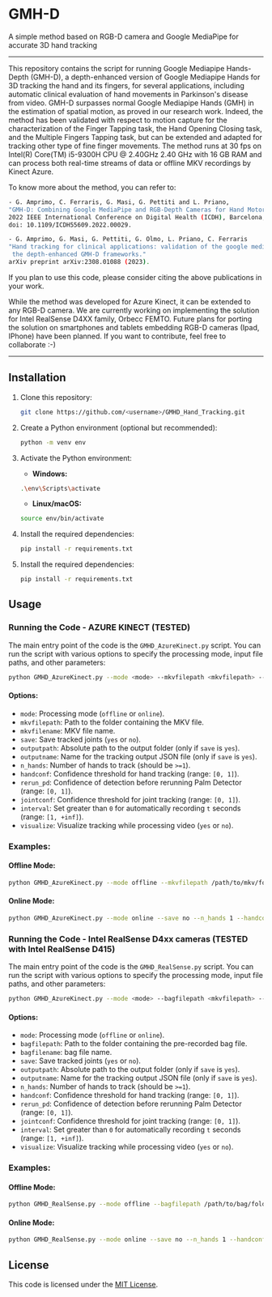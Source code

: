 # GMH-D
A simple method based on RGB-D camera and Google MediaPipe for accurate 3D hand tracking

-------------------------------

This repository contains the script for running Google Mediapipe Hands-Depth (GMH-D), a depth-enhanced version of Google Mediapipe Hands for 3D tracking the hand and its fingers, for several applications, including automatic clinical evaluation of hand movements in Parkinson's disease from video. GMH-D surpasses normal Google Mediapipe Hands (GMH) in the estimation of spatial motion, as proved in our research work. Indeed, the method has been validated with respect to motion capture for the characterization of the Finger Tapping task, the Hand Opening Closing task, and the Multiple Fingers Tapping task, but can be extended and adapted for tracking other type of fine finger movements. The method runs at 30 fps on  Intel(R) Core(TM) i5-9300H CPU @ 2.40GHz 2.40 GHz with 16 GB RAM and can process both real-time streams of data or offline MKV recordings by Kinect Azure. 

To know more about the method, you can refer to:

```bash
- G. Amprimo, C. Ferraris, G. Masi, G. Pettiti and L. Priano,
"GMH-D: Combining Google MediaPipe and RGB-Depth Cameras for Hand Motor Skills Remote Assessment,"
2022 IEEE International Conference on Digital Health (ICDH), Barcelona, Spain, 2022, pp. 132-141,
doi: 10.1109/ICDH55609.2022.00029.
```

```bash
- G. Amprimo, G. Masi, G. Pettiti, G. Olmo, L. Priano, C. Ferraris
"Hand tracking for clinical applications: validation of the google mediapipe hand (GMH) and
 the depth-enhanced GMH-D frameworks."
arXiv preprint arXiv:2308.01088 (2023).
```

If you plan to use this code, please consider citing the above publications in your work. 

While the method was developed for Azure Kinect, it can be extended to any RGB-D camera. We are currently working on implementing the solution for Intel RealSense D4XX family, Orbecc FEMTO. Future plans for porting the solution on smartphones and tablets embedding RGB-D cameras (Ipad, IPhone) have been planned. If you want to contribute, feel free to collaborate :-)

----------

## Installation

1. Clone this repository:

    ```bash
    git clone https://github.com/<username>/GMHD_Hand_Tracking.git
    ```
3. Create a Python environment (optional but recommended):

    ```bash
    python -m venv env
    ```

4. Activate the Python environment:

    - **Windows:**

    ```bash
    .\env\Scripts\activate
    ```

    - **Linux/macOS:**

    ```bash
    source env/bin/activate
    ```

5. Install the required dependencies:

    ```bash
    pip install -r requirements.txt
    ```
2. Install the required dependencies:

    ```bash
    pip install -r requirements.txt
    ```

## Usage

### Running the Code - AZURE KINECT (TESTED)

The main entry point of the code is the `GMHD_AzureKinect.py` script. You can run the script with various options to specify the processing mode, input file paths, and other parameters:

```bash
python GMHD_AzureKinect.py --mode <mode> --mkvfilepath <mkvfilepath> --mkvfilename <mkvfilename> --save <yes/no> --outputpath <outputpath> --outputname <outputname> --n_hands <n_hands> --handconf <handconf> --rerun_pd <rerun_pd> --jointconf <jointconf> --interval <interval> --visualize <yes/no>
```

#### Options:

- `mode`: Processing mode (`offline` or `online`).
- `mkvfilepath`: Path to the folder containing the MKV file.
- `mkvfilename`: MKV file name.
- `save`: Save tracked joints (`yes` or `no`).
- `outputpath`: Absolute path to the output folder (only if `save` is `yes`).
- `outputname`: Name for the tracking output JSON file (only if `save` is `yes`).
- `n_hands`: Number of hands to track (should be `>=1`).
- `handconf`: Confidence threshold for hand tracking (range: `[0, 1]`).
- `rerun_pd`: Confidence of detection before rerunning Palm Detector (range: `[0, 1]`).
- `jointconf`: Confidence threshold for joint tracking (range: `[0, 1]`).
- `interval`: Set greater than `0` for automatically recording `t` seconds (range: `[1, +inf]`).
- `visualize`: Visualize tracking while processing video (`yes` or `no`).

### Examples:

#### Offline Mode:

```bash
python GMHD_AzureKinect.py --mode offline --mkvfilepath /path/to/mkv/folder --mkvfilename example.mkv --save yes --outputpath /path/to/output/folder --outputname tracking_data --n_hands 1 --handconf 0.5 --rerun_pd 0.2 --jointconf 0.5 --visualize yes
```

#### Online Mode:

```bash
python GMHD_AzureKinect.py --mode online --save no --n_hands 1 --handconf 0.5 --rerun_pd 0.2 --jointconf 0.5 --interval 5 --visualize yes
```






### Running the Code - Intel RealSense D4xx cameras (TESTED with Intel RealSense D415)

The main entry point of the code is the `GMHD_RealSense.py` script. You can run the script with various options to specify the processing mode, input file paths, and other parameters:

```bash
python GMHD_AzureKinect.py --mode <mode> --bagfilepath <mkvfilepath> --bagfilename <mkvfilename> --save <yes/no> --outputpath <outputpath> --outputname <outputname> --n_hands <n_hands> --handconf <handconf> --rerun_pd <rerun_pd> --jointconf <jointconf> --interval <interval> --visualize <yes/no>
```

#### Options:

- `mode`: Processing mode (`offline` or `online`).
- `bagfilepath`: Path to the folder containing the pre-recorded bag file.
- `bagfilename`: bag file name.
- `save`: Save tracked joints (`yes` or `no`).
- `outputpath`: Absolute path to the output folder (only if `save` is `yes`).
- `outputname`: Name for the tracking output JSON file (only if `save` is `yes`).
- `n_hands`: Number of hands to track (should be `>=1`).
- `handconf`: Confidence threshold for hand tracking (range: `[0, 1]`).
- `rerun_pd`: Confidence of detection before rerunning Palm Detector (range: `[0, 1]`).
- `jointconf`: Confidence threshold for joint tracking (range: `[0, 1]`).
- `interval`: Set greater than `0` for automatically recording `t` seconds (range: `[1, +inf]`).
- `visualize`: Visualize tracking while processing video (`yes` or `no`).

### Examples:

#### Offline Mode:

```bash
python GMHD_RealSense.py --mode offline --bagfilepath /path/to/bag/folder --bagfilename example.bag --save yes --outputpath /path/to/output/folder --outputname tracking_data --n_hands 1 --handconf 0.5 --rerun_pd 0.2 --jointconf 0.5 --visualize yes
```

#### Online Mode:

```bash
python GMHD_RealSense.py --mode online --save no --n_hands 1 --handconf 0.5 --rerun_pd 0.2 --jointconf 0.5 --interval 5 --visualize yes
```

## License

This code is licensed under the [MIT License](LICENSE).


